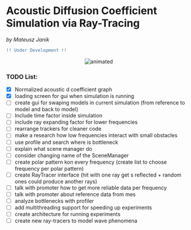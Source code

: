 # **Acoustic Diffusion Coefficient Simulation via Ray-Tracing**
*by Mateusz Janik*


```diff
!! Under Development !!
```
<p align="center">
<img src="githubContent/demo.gif" alt="animated" />
</p>


### TODO List:
- [x] Normalized acoustic d coefficient graph
- [x] loading  screen for gui when simulation is running
- [ ] create gui for swaping models in current simulation (from reference to model and back to model)
- [ ] Include time factor inside simulation
- [ ] include ray expanding factor for lower frequencies
- [ ] rearrange trackers for cleaner code
- [ ] make a research how low frequencies interact with small obstacles
- [ ] use profile and search where is bottleneck
- [ ] explain what scene manager do
- [ ] consider changing name of the SceneManager
- [ ] create polar pattern kon every frequency
 (create list to choose frequency per polar pattern)
- [ ] create RayTracer interface (hit with one ray get s reflected + random ones
could produce another rays)
- [ ] talk with promoter how to get more reliable data per frequency
- [ ] talk with promoter about reference data from mes
- [ ] analyze bottlenecks with profiler
- [ ] add multithreading support for speeding up experiments
- [ ] create architecture for running experiments
- [ ] create new ray-tracers to model wave phenomena